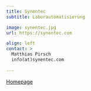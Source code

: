 ```yaml
---
title: Synentec
subtitle: Laborautomatisierung

image: synentec.jpg
url: https://synentec.com

align: left
contact: >
  Matthias Pirsch
  info(at)synentec.com
  
---
```


[Homepage](https://synentec.com)
